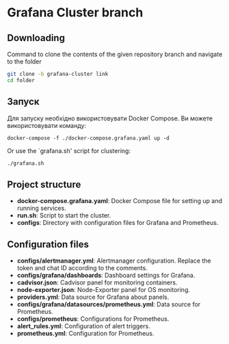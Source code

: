 # Grafana Cluster branch

## Downloading

Command to clone the contents of the given repository branch and navigate to the folder

  ```bash
  git clone -b grafana-cluster link
  cd folder
  ```

## Запуск

Для запуску необхідно використовувати Docker Compose. Ви можете використовувати команду:

```shell
docker-compose -f ./docker-compose.grafana.yaml up -d
```

Or use the `grafana.sh' script for clustering:

```sh
./grafana.sh
```

## Project structure

- **docker-compose.grafana.yaml**: Docker Compose file for setting up and running services.
- **run.sh**: Script to start the cluster.
- **configs**: Directory with configuration files for Grafana and Prometheus.

## Configuration files

- **configs/alertmanager.yml**: Alertmanager configuration. Replace the token and chat ID according to the comments.
- **configs/grafana/dashboards**: Dashboard settings for Grafana.
 - **cadvisor.json**: Cadvisor panel for monitoring containers.
 - **node-exporter.json**: Node-Exporter panel for OS monitoring.
 - **providers.yml**: Data source for Grafana about panels.
- **configs/grafana/datasources/prometheus.yml**: Data source for Prometheus.
- **configs/prometheus**: Configurations for Prometheus.
 - **alert_rules.yml**: Configuration of alert triggers.
 - **prometheus.yml**: Configuration for Prometheus.